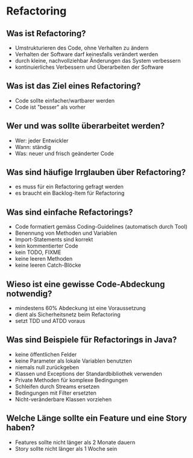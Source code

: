 # Refactoring

## Was ist Refactoring?
* Umstrukturieren des Code, ohne Verhalten zu ändern
* Verhalten der Software darf keinesfalls verändert werden
* durch kleine, nachvollziehbar Änderungen das System verbessern
* kontinuierliches Verbessern und Überarbeiten der Software

## Was ist das Ziel eines Refactoring?
* Code sollte einfacher/wartbarer werden
* Code ist "besser" als vorher

## Wer und was sollte überarbeitet werden?
* Wer: jeder Entwickler
* Wann: ständig
* Was: neuer und frisch geänderter Code

## Was sind häufige Irrglauben über Refactoring?
* es muss für ein Refactoring gefragt werden
* es braucht ein Backlog-Item für Refactoring

## Was sind einfache Refactorings?
* Code formatiert gemäss Coding-Guidelines (automatisch durch Tool)
* Benennung von Methoden und Variablen
* Import-Statements sind korrekt
* kein kommentierter Code
* kein TODO, FIXME
* keine leeren Methoden
* keine leeren Catch-Blöcke

## Wieso ist eine gewisse Code-Abdeckung notwendig?
* mindestens 60% Abdeckung ist eine Voraussetzung
* dient als Sicherheitsnetz beim Refactoring
* setzt TDD und ATDD voraus

## Was sind Beispiele für Refactorings in Java?
* keine öffentlichen Felder
* keine Parameter als lokale Variablen benutzten
* niemals null zurückgeben
* Klassen und Exceptions der Standardbibliothek verwenden
* Private Methoden für komplexe Bedingungen
* Schleifen durch Streams ersetzen
* Bedingungen mit Filter ersetzten
* Nicht-veränderbare Klassen vorziehen

## Welche Länge sollte ein Feature und eine Story haben?
* Features sollte nicht länger als 2 Monate dauern
* Story sollte nicht länger als 1 Woche sein

